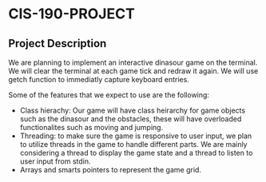 # CIS-190-PROJECT


## Project Description

We are planning to implement an interactive dinasour game on the terminal. We will clear the terminal at each game tick and redraw it again. We will use getch function to immediatly capture keyboard entries.

Some of the features that we expect to use are the following:

- Class hierachy: Our game will have class heirarchy for game objects such as the dinasour and the obstacles, these will have overloaded functionalites such as moving and jumping.
- Threading: to make sure the game is responsive to user input, we plan to utilize threads in the game to handle different parts. We are mainly considering a thread to display the game state and a thread to listen to user input from stdin.
- Arrays and smarts pointers to represent the game grid.
